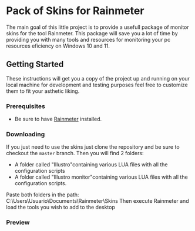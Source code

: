 # Pack of Skins for Rainmeter

The main goal of this little project is to provide a usefull package of monitor skins for the tool Rainmeter. 
This package will save you a lot of time by providing you with many tools and resources for monitoring your pc resources eficiency on Windows 10 and 11.


## Getting Started

These instructions will get you a copy of the project up and running on your local machine for development and testing purposes feel free to customize them to fit your asthetic liking.

### Prerequisites

* Be sure to have [Rainmeter](https://www.rainmeter.net/) installed.

### Downloading

If you just need to use the skins just clone the repository and be sure to checkout the `master` branch. Then you will find 2 folders:
* A folder called "Illustro"containing various LUA files with all the configuration scripts
* A folder called "Illustro monitor"containing various LUA files with all the configuration scripts.

Paste both folders in the path: C:\Users\Usuario\Documents\Rainmeter\Skins
Then execute Rainmeter and load the tools you wish to add to the desktop

### Preview




